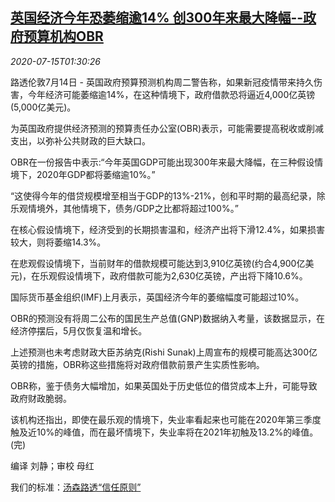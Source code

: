 <!--1594779794000-->
[英国经济今年恐萎缩逾14% 创300年来最大降幅--政府预算机构OBR](https://cn.reuters.com/article/uk-economy-obr-forecast-0715-idCNKCS24G04O)
------

<div><i>2020-07-15T01:30:26</i></div><div class="StandardArticleBody_body"><p>路透伦敦7月14日 - 英国政府预算预测机构周二警告称，如果新冠疫情带来持久伤害，今年经济可能萎缩逾14%，在这种情境下，政府借款恐将逼近4,000亿英镑(5,000亿美元)。 </p><p>为英国政府提供经济预测的预算责任办公室(OBR)表示，可能需要提高税收或削减支出，以弥补公共财政的巨大缺口。 </p><p>OBR在一份报告中表示:“今年英国GDP可能出现300年来最大降幅，在三种假设情境下，2020年GDP都将萎缩逾10%。” </p><p>“这使得今年的借贷规模增至相当于GDP的13%-21%，创和平时期的最高纪录，除乐观情境外，其他情境下，债务/GDP之比都将超过100%。” </p><p>在核心假设情境下，经济受到的长期损害温和，经济产出将下滑12.4%，如果损害较大，则将萎缩14.3%。 </p><p>在悲观假设情境下，当前财年的借款规模可能达到3,910亿英镑(约合4,900亿美元)，在乐观假设情境下，政府借款可能为2,630亿英镑，产出将下降10.6%。 </p><p>国际货币基金组织(IMF)上月表示，英国经济今年的萎缩幅度可能超过10%。 </p><p>OBR的预测没有将周二公布的国民生产总值(GNP)数据纳入考量，该数据显示，在经济停摆后，5月仅恢复温和增长。 </p><p>上述预测也未考虑财政大臣苏纳克(Rishi Sunak)上周宣布的规模可能高达300亿英镑的措施，OBR称这些措施将对政府借款前景产生实质性影响。 </p><p>OBR称，鉴于债务大幅增加，如果英国处于历史低位的借贷成本上升，可能导致政府财政脆弱。 </p><p>该机构还指出，即使在最乐观的情境下，失业率看起来也可能在2020年第三季度触及近10%的峰值，而在最坏情境下，失业率将在2021年初触及13.2%的峰值。(完) </p><div class="Attribution_container"><div class="Attribution_attribution"><p class="Attribution_content">编译 刘静；审校 母红 </p></div></div><div class="StandardArticleBody_trustBadgeContainer"><span class="StandardArticleBody_trustBadgeTitle">我们的标准：</span><span class="trustBadgeUrl"><a href="https://www.thomsonreuters.cn/content/dam/openweb/documents/pdf/china/brochures/about-us-1.pdf">汤森路透“信任原则”</a></span></div></div>
